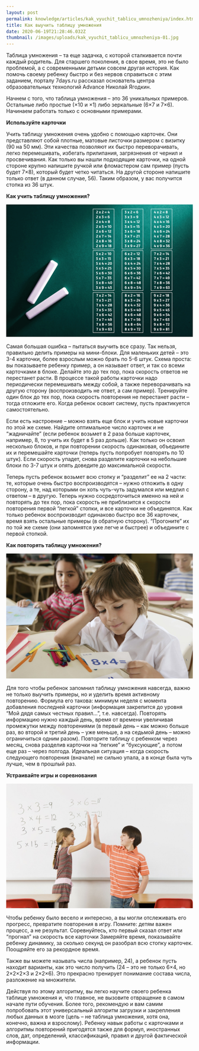 ```yaml
---
layout: post
permalink: knowledge/articles/kak_vyuchit_tablicu_umnozheniya/index.html
title: Как выучить таблицу умножения
date: 2020-06-19T21:28:46.032Z
thumbnail: /images/uploads/kak_vyuchit_tablicu_umnozheniya-01.jpg
---
```

Таблица умножения – та еще задачка, с которой сталкивается почти каждый родитель. Для старшего поколения, в свое время, это не было проблемой, а с современными детьми совсем другая история. Как помочь своему ребенку быстро и без нервов справиться с этим заданием, порталу 7days.ru рассказал основатель центра образовательных технологий Advance Николай Ягодкин. 

Начнем с того, что таблица умножения – это 36 уникальных примеров. Остальные либо простые (×10 и ×1) либо зеркальные (6×7 и 7×6). Начинаем работать только с основными примерами. 

**Используйте карточки**

Учить таблицу умножения очень удобно с помощью карточек. Они представляют собой плотные, матовые листочки размером с визитку (90 на 50 мм). Эти качества позволяют их быстро переворачивать, легко перемешивать, избегать прилипания, загрязнения от чернил и просвечивания. Как только вы нашли подходящие карточки, на одной стороне крупно напишите ручкой или фломастером сам пример (пусть будет 7×8), который будет четко читаться. На другой стороне напишите только ответ (в данном случае, 56). Таким образом, у вас получится стопка из 36 штук. 

**Как учить таблицу умножения?**

![](/images/uploads/kak_vyuchit_tablicu_umnozheniya-02.jpg)

Самая большая ошибка – пытаться выучить все сразу. Так нельзя, правильно делить примеры на мини-блоки. Для маленьких детей – это 3-4 карточки, более взрослым можно брать по 5-6 штук. Схема проста: вы показываете ребенку пример, а он называет ответ, и так со всеми карточками в блоке. Делайте это до тех пор, пока скорость ответов не перестанет расти. В процессе такой работы карточки надо периодически перемешивать между собой, а также переворачивать на другую сторону (воспроизводить не ответ, а сам пример). Тренируйте один блок до тех пор, пока скорость повторения не перестанет расти – тогда отложите его. Когда ребенок освоит систему, пусть практикуется самостоятельно.

Если есть настроение – можно взять еще блок и учить новые карточки по этой же схеме. Найдите оптимальное число карточек и не “жадничайте” (если ребенок возьмет в 2 раза больше карточек, например, 8, то учить их будет в 5 раз дольше). Как только он освоил несколько блоков, и при повторении скорость одинаковая, объедините их и перемешайте карточки (теперь пусть попробует повторять по 10 штук). Если скорость упадет, снова разделите карточки на небольшие блоки по 3-7 штук и опять доведите до максимальной скорости. 

Теперь пусть ребенок возьмет всю стопку и “разделит” ее на 2 части: те, которые очень быстро воспроизводятся – нужно отложить в одну сторону, а те, над которыми он хоть чуть-чуть задумался или медлил с ответом – в другую. Теперь нужно сосредоточиться именно на ней и повторять до тех пор, пока скорость не приблизится к скорости повторения первой “легкой” стопки, и все карточки не объединятся. Как только ребенок воспроизводит одинаково быстро все 36 карточек, время взять остальные примеры (в обратную сторону). “Прогоните” их по той же схеме (они запомнятся уже легче и быстрее) и объедините с первой стопкой.

**Как повторять таблицу умножения?**

![](/images/uploads/kak_vyuchit_tablicu_umnozheniya-03.jpg)

Для того чтобы ребенок запомнил таблицу умножения навсегда, важно не только выучить примеры, но и уделить время активному повторению.  Формула его такова: минимум неделя с момента добавления последней карточки (информация закрепится до уровня “Мой дядя самых честных правил…”, т.е. навсегда). Повторять информацию нужно каждый день, время от времени увеличивая промежутки между повторениями (в первый день – как можно больше раз, во второй и третий день – уже меньше, а на седьмой день – можно ограничиться одним разом). Повторите таблицу с ребенком через месяц, снова разделив карточки на “легкие” и “буксующие”, а потом еще раз – через полгода. Идеальная ситуация – когда скорость следующего повторения (вначале) не сильно упала, а в конце была чуть лучше, чем в прошлый раз.

**Устраивайте игры и соревнования**

![](/images/uploads/kak_vyuchit_tablicu_umnozheniya-04.jpg)

Чтобы ребенку было весело и интересно, а вы могли отслеживать его прогресс, превратите повторения в игру.  Помните: детям важен процесс, а не результат. Соревнуйтесь, кто первый сказал ответ или “прогнал” на скорость все карточки Замеряйте время, показывайте ребенку динамику, за сколько секунд он разобрал всю стопку карточек. Поощряйте его за рекордное время. 

Также вы можете называть числа (например, 24), а ребенок пусть находит варианты, как это число получить (24 – это не только 6×4, но 2×2×2×3 и 2×2×6). Это прекрасно тренирует понимание состава числа, разложение на множители.

Действуя по этому алгоритму, вы легко научите своего ребенка таблице умножения и, что главное, не вызовите отвращение в самом начале пути обучения. Более того, рекомендую и вам самим попробовать этот универсальный алгоритм загрузки и закрепления любых данных в мозге (цель – не таблица умножения, хотя она, конечно, важна и взрослому). Ребенку навык работы с карточками и алгоритмы повторений пригодятся также для формул, иностранных слов, дат, определений, классификаций, правил и другой фактической информации.